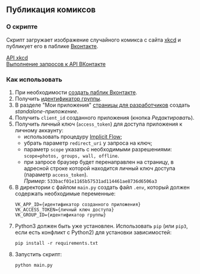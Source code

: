 ## Публикация комиксов  

### О скрипте  
Скрипт загружает изображение случайного комикса с сайта
[xkcd](https://xkcd.com/) и публикует его в паблике [Вконтакте](https://vk.com).  

[API xkcd](https://xkcd.com/json.html)  
[Выполнение запросов к API ВКонтакте](https://vk.com/dev/api_requests)

### Как использовать  
1. При необходимости [создать паблик Вконтакте](https://vk.com/groups?tab=admin).
2. Получить [идентификатор группы](https://regvk.com/id/).     
3. В разделе "Мои приложения" [страницы для разработчиков](https://vk.com/dev) создать
   *standalone-приложение*.  
4. Получить `client_id` созданного приложения (кнопка *Редактировать*).  
5. Получить личный ключ (`access_token`) для доступа приложения к личному аккаунту:  
   - использовать процедуру [Implicit Flow](https://vk.com/dev/implicit_flow_user);  
   - убрать параметр `redirect_uri` у запроса на ключ;  
   - параметр `scope` указать с необходимыми разрешениями: ```scope=photos, groups, wall, offline```.  
   - при запросе браузер будет перенаправлен на страницу, в адресной строке которой находится
личный ключ доступа (параметр `access_token`).  
     *Пример*: `533bacf01e1165b57531ad114461ae8736d6506a3`
6. В директории с файлом `main.py` создать файл `.env`, который должен содержать 
   необходимые переменные:
   ```
   VK_APP_ID={идентификатор созданного приложения}
   VK_ACCESS_TOKEN={личный ключ доступа}
   VK_GROUP_ID={идентификатор группы}
   ```  
7. Python3 должен быть уже установлен. Использовать `pip` (или `pip3`, если есть конфликт с Python2) для установки зависимостей:
   ```console
   pip install -r requirements.txt
   ```
8. Запустить скрипт:
   ```console
   python main.py
   ```

